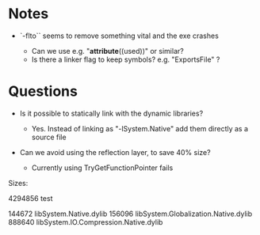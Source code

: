 
# Notes

* `-flto`` seems to remove something vital and the exe crashes

    - Can we use e.g. "__attribute__((used))" or similar?
    - Is there a linker flag to keep symbols? e.g. "ExportsFile" ?

# Questions

* Is it possible to statically link with the dynamic libraries?

    - Yes. Instead of linking as "-lSystem.Native" add them directly as a source file

* Can we avoid using the reflection layer, to save 40% size?

    - Currently using TryGetFunctionPointer fails

Sizes:

4294856 test

144672 libSystem.Native.dylib
156096 libSystem.Globalization.Native.dylib
888640 libSystem.IO.Compression.Native.dylib
